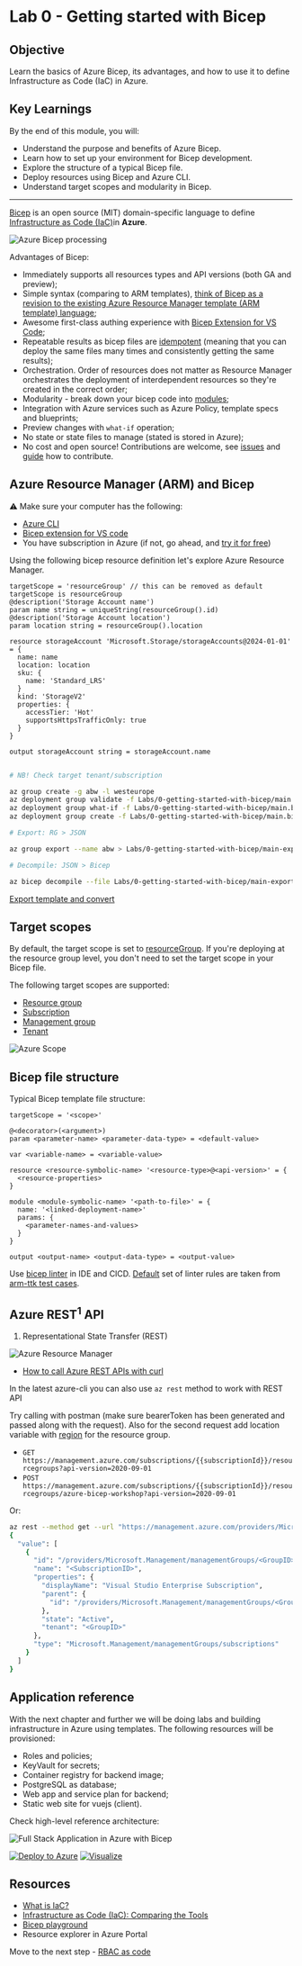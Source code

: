 # Lab 0 - Getting started with Bicep

## Objective

Learn the basics of Azure Bicep, its advantages, and how to use it to define Infrastructure as Code (IaC) in Azure.

## Key Learnings

By the end of this module, you will:

- Understand the purpose and benefits of Azure Bicep.
- Learn how to set up your environment for Bicep development.
- Explore the structure of a typical Bicep file.
- Deploy resources using Bicep and Azure CLI.
- Understand target scopes and modularity in Bicep.

---

[Bicep](https://github.com/Azure/bicep) is an open source (MIT) domain-specific language to define [Infrastructure as Code (IaC)](https://learn.microsoft.com/devops/deliver/what-is-infrastructure-as-code?wt.mc_id=MVP_387222)in **Azure**.

![Azure Bicep processing](/.attachments/bicep-processing.png)

Advantages of Bicep:

* Immediately supports all resources types and API versions (both GA and preview);
* Simple syntax (comparing to ARM templates), [think of Bicep as a revision to the existing Azure Resource Manager template (ARM template) language](https://learn.microsoft.com/azure/azure-resource-manager/bicep/frequently-asked-questions?wt.mc_id=MVP_387222#why-create-a-new-language-instead-of-using-an-existing-one); 
* Awesome first-class authing experience with [Bicep Extension for VS Code](https://marketplace.visualstudio.com/items?itemName=ms-azuretools.vscode-bicep);
* Repeatable results as bicep files are [idempotent](https://en.wikipedia.org/wiki/Idempotence) (meaning that you can deploy the same files many times and consistently getting the same results);
* Orchestration. Order of resources does not matter as Resource Manager orchestrates the deployment of interdependent resources so they're created in the correct order;
* Modularity - break down your bicep code into [modules](https://learn.microsoft.com/azure/azure-resource-manager/bicep/modules?wt.mc_id=MVP_387222);
* Integration with Azure services such as Azure Policy, template specs and blueprints;
* Preview changes with `what-if` operation;
* No state or state files to manage (stated is stored in Azure);
* No cost and open source! Contributions are welcome, see [issues](https://github.com/Azure/bicep/contribute) and [guide](https://github.com/Azure/bicep/blob/985abdb65cb5407bebd6ce74319a113907a9a9f3/CONTRIBUTING.md) how to contribute.

## Azure Resource Manager (ARM) and Bicep

⚠️ Make sure your computer has the following:

* [Azure CLI](https://learn.microsoft.com/en-us/cli/azure/install-azure-cli?wt.mc_id=MVP_387222)
* [Bicep extension for VS code](https://learn.microsoft.com/en-us/azure/azure-resource-manager/bicep/quickstart-create-bicep-use-visual-studio-code?tabs=azure-cli&wt.mc_id=MVP_387222)
* You have subscription in Azure (if not, go ahead, and [try it for free](https://azure.microsoft.com/en-us/pricing/purchase-options/azure-account))

Using the following bicep resource definition let's explore Azure Resource Manager.

```bicep
targetScope = 'resourceGroup' // this can be removed as default targetScope is resourceGroup
@description('Storage Account name')
param name string = uniqueString(resourceGroup().id)
@description('Storage Account location')
param location string = resourceGroup().location

resource storageAccount 'Microsoft.Storage/storageAccounts@2024-01-01' = {
  name: name
  location: location
  sku: {
    name: 'Standard_LRS'
  }
  kind: 'StorageV2'
  properties: {
    accessTier: 'Hot'
    supportsHttpsTrafficOnly: true
  }
}

output storageAccount string = storageAccount.name
```

```bash

# NB! Check target tenant/subscription

az group create -g abw -l westeurope
az deployment group validate -f Labs/0-getting-started-with-bicep/main.bicep -g abw
az deployment group what-if -f Labs/0-getting-started-with-bicep/main.bicep -g abw
az deployment group create -f Labs/0-getting-started-with-bicep/main.bicep -g abw

# Export: RG > JSON

az group export --name abw > Labs/0-getting-started-with-bicep/main-exported.json

# Decompile: JSON > Bicep

az bicep decompile --file Labs/0-getting-started-with-bicep/main-exported.json

```

[Export template and convert](https://learn.microsoft.com/en-us/azure/azure-resource-manager/bicep/decompile?tabs=azure-cli&wt.mc_id=MVP_387222#export-template-and-convert)

## Target scopes

By default, the target scope is set to [resourceGroup](https://learn.microsoft.com/en-us/azure/azure-resource-manager/bicep/deploy-to-resource-group?tabs=azure-cli&wt.mc_id=MVP_387222). If you're deploying at the resource group level, you don't need to set the target scope in your Bicep file.

The following target scopes are supported:

* [Resource group](https://learn.microsoft.com/en-us/azure/azure-resource-manager/bicep/deploy-to-resource-group?tabs=azure-cli&wt.mc_id=MVP_387222)
* [Subscription](https://learn.microsoft.com/en-us/azure/azure-resource-manager/bicep/deploy-to-subscription?tabs=azure-cli&wt.mc_id=MVP_387222)
* [Management group](https://learn.microsoft.com/en-us/azure/azure-resource-manager/bicep/deploy-to-management-group?tabs=azure-cli&wt.mc_id=MVP_387222)
* [Tenant](https://learn.microsoft.com/en-us/azure/azure-resource-manager/bicep/deploy-to-tenant?tabs=azure-cli&wt.mc_id=MVP_387222)

![Azure Scope](/.attachments/az-target-scopes.png)

## Bicep file structure

Typical Bicep template file structure:

```bicep
targetScope = '<scope>'

@<decorator>(<argument>)
param <parameter-name> <parameter-data-type> = <default-value>

var <variable-name> = <variable-value>

resource <resource-symbolic-name> '<resource-type>@<api-version>' = {
  <resource-properties>
}

module <module-symbolic-name> '<path-to-file>' = {
  name: '<linked-deployment-name>'
  params: {
    <parameter-names-and-values>
  }
}

output <output-name> <output-data-type> = <output-value>
```

Use [bicep linter](https://learn.microsoft.com/azure/azure-resource-manager/bicep/linter?wt.mc_id=MVP_387222?) in IDE and CICD. [Default](https://learn.microsoft.com/azure/azure-resource-manager/bicep/linter#default-rules?wt.mc_id=MVP_387222) set of linter rules are taken from [arm-ttk test cases](https://learn.microsoft.com/en-us/azure/azure-resource-manager/templates/template-test-cases?wt.mc_id=MVP_387222).

## Azure REST<sup>1</sup> API

1. Representational State Transfer (REST)

![Azure Resource Manager](/.attachments/arm.png)

* [How to call Azure REST APIs with curl](https://learn.microsoft.com/en-us/rest/api/azure/?wt.mc_id=MVP_387222#how-to-call-azure-rest-apis-with-curl)

In the latest azure-cli you can also use `az rest` method to work with REST API

Try calling with postman (make sure bearerToken has been generated and passed along with the request). Also for the second request add location variable with [region](https://learn.microsoft.com/azure/availability-zones/cross-region-replication-azure?wt.mc_id=MVP_387222#azure-cross-region-replication-pairings-for-all-geographies) for the resource group.

* `GET https://management.azure.com/subscriptions/{{subscriptionId}}/resourcegroups?api-version=2020-09-01`
* `POST https://management.azure.com/subscriptions/{{subscriptionId}}/resourcegroups/azure-bicep-workshop?api-version=2020-09-01`

Or:

```bash
az rest --method get --url "https://management.azure.com/providers/Microsoft.Management/managementGroups/<GroupID>/subscriptions?api-version=2020-05-01"
{
  "value": [
    {
      "id": "/providers/Microsoft.Management/managementGroups/<GroupID>/subscriptions/<SubscriptionID>",
      "name": "<SubscriptionID>",
      "properties": {
        "displayName": "Visual Studio Enterprise Subscription",
        "parent": {
          "id": "/providers/Microsoft.Management/managementGroups/<GroupID>"
        },
        "state": "Active",
        "tenant": "<GroupID>"
      },
      "type": "Microsoft.Management/managementGroups/subscriptions"
    }
  ]
}
```

## Application reference

With the next chapter and further we will be doing labs and building infrastructure in Azure using templates. The following resources will be provisioned:

* Roles and policies;
* KeyVault for secrets;
* Container registry for backend image;
* PostgreSQL as database;
* Web app and service plan for backend;
* Static web site for vuejs (client).

Check high-level reference architecture:
  
![Full Stack Application in Azure with Bicep](/.attachments/full-stack-with-bicep.png)

[![Deploy to Azure](https://raw.githubusercontent.com/Azure/azure-quickstart-templates/master/1-CONTRIBUTION-GUIDE/images/deploytoazure.svg)](https://portal.azure.com/#create/Microsoft.Template/uri/)
[![Visualize](https://raw.githubusercontent.com/Azure/azure-quickstart-templates/master/1-CONTRIBUTION-GUIDE/images/visualizebutton.svg)](http://armviz.io/#/?load=)

## Resources

* [What is IaC?](https://www.youtube.com/watch?v=uETq8KKVUFY)
* [Infrastructure as Code (IaC): Comparing the Tools](https://techcommunity.microsoft.com/t5/itops-talk-blog/infrastructure-as-code-iac-comparing-the-tools/ba-p/3205045?wt.mc_id=MVP_387222?)
* [Bicep playground](https://aka.ms/bicepdemo)
* Resource explorer in Azure Portal

Move to the next step - [RBAC as code](1-RBAC-as-code.md)
